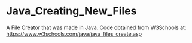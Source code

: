 # Java_Creating_New_Files
A File Creator that was made in Java. Code obtained from W3Schools at: https://www.w3schools.com/java/java_files_create.asp
